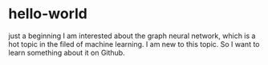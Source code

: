 # hello-world
just a beginning
I am interested about the graph neural network, which is a hot topic in the filed of machine learning. 
I am new to this topic. 
So I want to learn something about it on Github.

